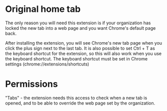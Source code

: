 # Original home tab

The only reason you will need this extension is if your organization has locked the new tab into a web page and you want Chrome's default page back.

After installing the extension, you will see Chrome's new tab page when you click the plus sign next to the last tab.
It is also possible to set Ctrl + T as the keyboard shortcut for the extension, so this will also work when you use the keyboard shortcut. The keyboard shortcut must be set in Chrome settings (chrome://extensions/shortcuts)


# Permissions 
"Tabs" - the extension needs this access to check when a new tab is opened, and to be able to override the web page set by the organization.

